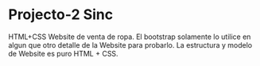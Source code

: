 # Projecto-2 Sinc
HTML+CSS Website de venta de ropa. 
El bootstrap solamente lo utilice en algun que otro detalle de la Website para probarlo. La estructura y modelo de Website es puro HTML + CSS.
